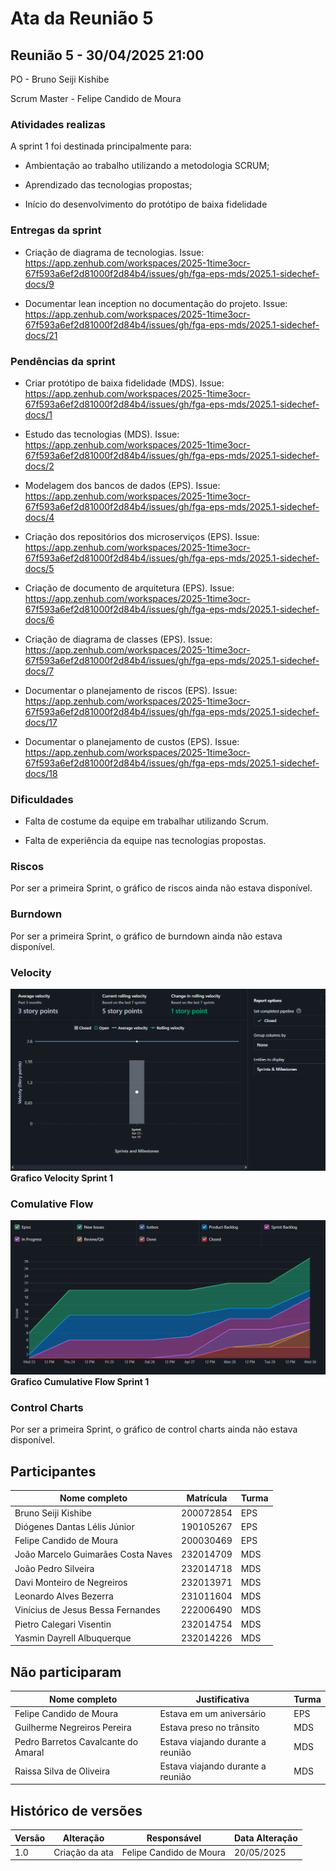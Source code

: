 # Ata da Reunião 5

## Reunião 5 - 30/04/2025 21:00

PO - Bruno Seiji Kishibe

Scrum Master - Felipe Candido de Moura

### Atividades realizas

 A sprint 1 foi destinada principalmente para:

 - Ambientação ao trabalho utilizando a metodologia SCRUM;
 
 - Aprendizado das tecnologias propostas;

 - Início do desenvolvimento do protótipo de baixa fidelidade


### Entregas da sprint

- Criação de diagrama de tecnologias. Issue: https://app.zenhub.com/workspaces/2025-1time3ocr-67f593a6ef2d81000f2d84b4/issues/gh/fga-eps-mds/2025.1-sidechef-docs/9

- Documentar lean inception no documentação do projeto. Issue: https://app.zenhub.com/workspaces/2025-1time3ocr-67f593a6ef2d81000f2d84b4/issues/gh/fga-eps-mds/2025.1-sidechef-docs/21


### Pendências da sprint

- Criar protótipo de baixa fidelidade (MDS). Issue: https://app.zenhub.com/workspaces/2025-1time3ocr-67f593a6ef2d81000f2d84b4/issues/gh/fga-eps-mds/2025.1-sidechef-docs/1

- Estudo das tecnologias (MDS). Issue: https://app.zenhub.com/workspaces/2025-1time3ocr-67f593a6ef2d81000f2d84b4/issues/gh/fga-eps-mds/2025.1-sidechef-docs/2

- Modelagem dos bancos de dados (EPS). Issue: https://app.zenhub.com/workspaces/2025-1time3ocr-67f593a6ef2d81000f2d84b4/issues/gh/fga-eps-mds/2025.1-sidechef-docs/4
 
- Criação dos repositórios dos microserviços (EPS). Issue: https://app.zenhub.com/workspaces/2025-1time3ocr-67f593a6ef2d81000f2d84b4/issues/gh/fga-eps-mds/2025.1-sidechef-docs/5

- Criação de documento de arquitetura (EPS). Issue: https://app.zenhub.com/workspaces/2025-1time3ocr-67f593a6ef2d81000f2d84b4/issues/gh/fga-eps-mds/2025.1-sidechef-docs/6

- Criação de diagrama de classes (EPS). Issue: https://app.zenhub.com/workspaces/2025-1time3ocr-67f593a6ef2d81000f2d84b4/issues/gh/fga-eps-mds/2025.1-sidechef-docs/7

- Documentar o planejamento de riscos (EPS). Issue: https://app.zenhub.com/workspaces/2025-1time3ocr-67f593a6ef2d81000f2d84b4/issues/gh/fga-eps-mds/2025.1-sidechef-docs/17

- Documentar o planejamento de custos (EPS). Issue: https://app.zenhub.com/workspaces/2025-1time3ocr-67f593a6ef2d81000f2d84b4/issues/gh/fga-eps-mds/2025.1-sidechef-docs/18


### Dificuldades

- Falta de costume da equipe em trabalhar utilizando Scrum.

- Falta de experiência da equipe nas tecnologias propostas.

### Riscos

Por ser a primeira Sprint, o gráfico de riscos ainda não estava disponível.

### Burndown

Por ser a primeira Sprint, o gráfico de burndown ainda não estava disponível.

### Velocity

![GraficoVelocity](../../assets/sprint1/velocity_sprint_1.png)
**Grafico Velocity Sprint 1**

### Comulative Flow

![CumulativeFlow](../../assets/sprint1/cmflow_sprint_1.png)
**Grafico Cumulative Flow Sprint 1**

### Control Charts

Por ser a primeira Sprint, o gráfico de control charts ainda não estava disponível.

## Participantes

| Nome completo                                 | Matrícula   | Turma |
|-----------------------------------------------|-------------|-------|
| Bruno Seiji Kishibe                           | 200072854   | EPS   |
| Diógenes Dantas Lélis Júnior                  | 190105267   | EPS   |
| Felipe Candido de Moura                       | 200030469   | EPS   |
| João Marcelo Guimarães Costa Naves            | 232014709   | MDS   |
| João Pedro Silveira                           | 232014718   | MDS   |
| Davi Monteiro de Negreiros                    | 232013971   | MDS   | 
| Leonardo Alves Bezerra                        | 231011604   | MDS   | 
| Vinícius de Jesus Bessa Fernandes             | 222006490   | MDS   | 
| Pietro Calegari Visentin                      | 232014754   | MDS   | 
| Yasmin Dayrell Albuquerque                    | 232014226   | MDS   |



## Não participaram

| Nome completo                                 | Justificativa                                        | Turma |
|-----------------------------------------------|------------------------------------------------------|-------|
| Felipe Candido de Moura                       | Estava em um aniversário  | EPS   |
| Guilherme Negreiros Pereira                   | Estava preso no trânsito  | MDS   |
| Pedro Barretos Cavalcante do Amaral           | Estava viajando durante a reunião   | MDS   |
| Raissa Silva de Oliveira                      | Estava viajando durante a reunião   | MDS   |



## Histórico de versões

| Versão | Alteração       | Responsável         | Data Alteração |
|--------|-----------------|---------------------|----------------|
| 1.0    | Criação da ata  | Felipe Candido de Moura | 20/05/2025 |


